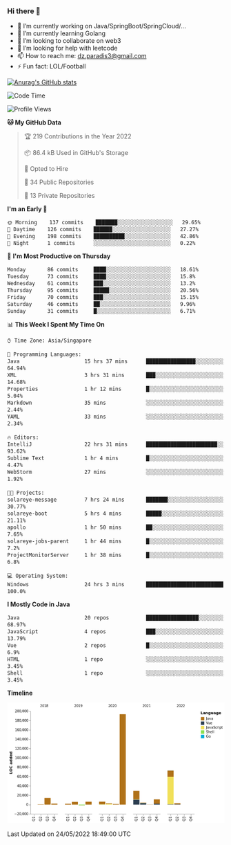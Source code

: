 ### Hi there 👋

- 🔭 I’m currently working on Java/SpringBoot/SpringCloud/...
- 🌱 I’m currently learning Golang
- 👯 I’m looking to collaborate on web3
- 🤔 I’m looking for help with leetcode
- 📫 How to reach me: dz.paradis3@gmail.com
- ⚡ Fun fact: LOL/Football

[![Anurag's GitHub stats](https://github-readme-stats.vercel.app/api?username=xiumu2017&show_icons=true&theme=radical)](https://github.com/anuraghazra/github-readme-stats)

<!--
**xiumu2017/xiumu2017** is a ✨ _special_ ✨ repository because its `README.md` (this file) appears on your GitHub profile.

Here are some ideas to get you started:

- 🔭 I’m currently working on ...
- 🌱 I’m currently learning ...
- 👯 I’m looking to collaborate on ...
- 🤔 I’m looking for help with ...
- 💬 Ask me about ...
- 📫 How to reach me: ...
- 😄 Pronouns: ...
- ⚡ Fun fact: ...
-->

<!--START_SECTION:waka-->
![Code Time](http://img.shields.io/badge/Code%20Time-0%20secs-blue)

![Profile Views](http://img.shields.io/badge/Profile%20Views-0-blue)

**🐱 My GitHub Data** 

> 🏆 219 Contributions in the Year 2022
 > 
> 📦 86.4 kB Used in GitHub's Storage 
 > 
> 💼 Opted to Hire
 > 
> 📜 34 Public Repositories 
 > 
> 🔑 13 Private Repositories  
 > 
**I'm an Early 🐤** 

```text
🌞 Morning    137 commits    ███████░░░░░░░░░░░░░░░░░░   29.65% 
🌆 Daytime    126 commits    ██████░░░░░░░░░░░░░░░░░░░   27.27% 
🌃 Evening    198 commits    ██████████░░░░░░░░░░░░░░░   42.86% 
🌙 Night      1 commits      ░░░░░░░░░░░░░░░░░░░░░░░░░   0.22%

```
📅 **I'm Most Productive on Thursday** 

```text
Monday       86 commits     ████░░░░░░░░░░░░░░░░░░░░░   18.61% 
Tuesday      73 commits     ████░░░░░░░░░░░░░░░░░░░░░   15.8% 
Wednesday    61 commits     ███░░░░░░░░░░░░░░░░░░░░░░   13.2% 
Thursday     95 commits     █████░░░░░░░░░░░░░░░░░░░░   20.56% 
Friday       70 commits     ███░░░░░░░░░░░░░░░░░░░░░░   15.15% 
Saturday     46 commits     ██░░░░░░░░░░░░░░░░░░░░░░░   9.96% 
Sunday       31 commits     █░░░░░░░░░░░░░░░░░░░░░░░░   6.71%

```


📊 **This Week I Spent My Time On** 

```text
⌚︎ Time Zone: Asia/Singapore

💬 Programming Languages: 
Java                     15 hrs 37 mins      ████████████████░░░░░░░░░   64.94% 
XML                      3 hrs 31 mins       ███░░░░░░░░░░░░░░░░░░░░░░   14.68% 
Properties               1 hr 12 mins        █░░░░░░░░░░░░░░░░░░░░░░░░   5.04% 
Markdown                 35 mins             ░░░░░░░░░░░░░░░░░░░░░░░░░   2.44% 
YAML                     33 mins             ░░░░░░░░░░░░░░░░░░░░░░░░░   2.34%

🔥 Editors: 
IntelliJ                 22 hrs 31 mins      ███████████████████████░░   93.62% 
Sublime Text             1 hr 4 mins         █░░░░░░░░░░░░░░░░░░░░░░░░   4.47% 
WebStorm                 27 mins             ░░░░░░░░░░░░░░░░░░░░░░░░░   1.92%

🐱‍💻 Projects: 
solareye-message         7 hrs 24 mins       ███████░░░░░░░░░░░░░░░░░░   30.77% 
solareye-boot            5 hrs 4 mins        █████░░░░░░░░░░░░░░░░░░░░   21.11% 
apollo                   1 hr 50 mins        ██░░░░░░░░░░░░░░░░░░░░░░░   7.65% 
solareye-jobs-parent     1 hr 44 mins        █░░░░░░░░░░░░░░░░░░░░░░░░   7.2% 
ProjectMonitorServer     1 hr 38 mins        █░░░░░░░░░░░░░░░░░░░░░░░░   6.8%

💻 Operating System: 
Windows                  24 hrs 3 mins       █████████████████████████   100.0%

```

**I Mostly Code in Java** 

```text
Java                     20 repos            █████████████████░░░░░░░░   68.97% 
JavaScript               4 repos             ███░░░░░░░░░░░░░░░░░░░░░░   13.79% 
Vue                      2 repos             █░░░░░░░░░░░░░░░░░░░░░░░░   6.9% 
HTML                     1 repo              ░░░░░░░░░░░░░░░░░░░░░░░░░   3.45% 
Shell                    1 repo              ░░░░░░░░░░░░░░░░░░░░░░░░░   3.45%

```


**Timeline**

![Chart not found](https://raw.githubusercontent.com/xiumu2017/xiumu2017/main/charts/bar_graph.png) 


 Last Updated on 24/05/2022 18:49:00 UTC
<!--END_SECTION:waka-->
